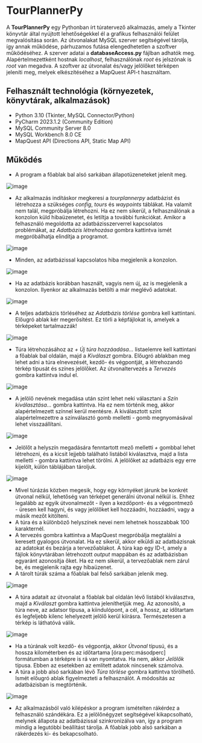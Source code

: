 # TourPlannerPy

A **TourPlannerPy** egy Pythonban írt túratervező alkalmazás, amely a Tkinter könyvtár által nyújtott lehetőségekkel él a grafikus felhasználói felület megvalósítása során. Az útvonalakat MySQL szerver segítségével tárolja, így annak működése, párhuzamos futása elengedhetetlen a szoftver működéséhez. A szerver adatai a **databaseAccess.py** fájlban adhatók meg. Alapértelmezettként hostnak *localhost*, felhasználónak *root* és jelszónak is *root* van megadva. A szoftver az útvonalat és/vagy jelölőket térképen jeleníti meg, melyek elkészítéséhez a MapQuest API-t használtam.

## Felhasznált technológia (környezetek, könyvtárak, alkalmazások)
- Python 3.10 (Tkinter, MySQL Connector/Python)
- PyCharm 2023.1.2 (Community Edition)
- MySQL Community Server 8.0
- MySQL Workbench 8.0 CE
- MapQuest API (Directions API, Static Map API)

## Működés
- A program a főablak bal alsó sarkában állapotüzeneteket jelenít meg.

![image](https://github.com/magocsil/TourPlannerPy/assets/40305206/3a5848ed-a0f7-4b93-b1ab-e33a40ffc1ec)
- Az alkalmazás indításkor megkeresi a *tourplannerpy* adatbázist és létrehozza a szükséges *config*, *tours* és *waypoints* táblákat. Ha valamit nem talál, megpróbálja létrehozni. Ha ez nem sikerül, a felhasználónak a konzolon küld hibaüzenetet, és letiltja a további funkciókat. Amikor a felhasználó megoldotta az adatbázisszerverrel kapcsolatos problémákat, az *Adatbázis létrehozása* gombra kattintva ismét megpróbálhatja elindítja a programot.

![image](https://github.com/magocsil/TourPlannerPy/assets/40305206/ff18e237-ec21-4285-b52b-a4dbf6eb5acf)
- Minden, az adatbázissal kapcsolatos hiba megjelenik a konzolon.

![image](https://github.com/magocsil/TourPlannerPy/assets/40305206/53454eb3-bc64-4205-b9e7-90a435414498)
- Ha az adatbázis korábban használt, vagyis nem új, az is megjelenik a konzolon. Ilyenkor az alkalmazás betölti a már meglévő adatokat.

![image](https://github.com/magocsil/TourPlannerPy/assets/40305206/a9f4e60d-8c97-4a0b-bff4-2d1b58523e27)
- A teljes adatbázis törléséhez az *Adatbázis törlése* gombra kell kattintani. Előugró ablak kér megerősítést. Ez törli a képfájlokat is, amelyek a térképeket tartalmazzák!

![image](https://github.com/magocsil/TourPlannerPy/assets/40305206/386d3c4b-a6b5-4750-a40d-d5e960e2cb01)
- Túra létrehozásához az *+ Új túra hozzáadása...* listaelemre kell kattintani a főablak bal oldalán, majd a *Kiválaszt* gombra. Előugró ablakban meg lehet adni a túra elnevezését, kezdő- és végpontját, a létrehozandó térkép típusát és színes jelölőket. Az útvonaltervezés a *Tervezés* gombra kattintva indul el.

![image](https://github.com/magocsil/TourPlannerPy/assets/40305206/dc626443-ac5a-4a52-9e67-ade85b084635)
- A jelölő nevének megadása után színt lehet neki választani a *Szín kiválasztása...* gombra kattintva. Ha ez nem történik meg, akkor alapértelmezett színnel kerül mentésre. A kiválasztott színt alapértelmezettre a színválasztó gomb melletti *-* gomb megnyomásával lehet visszaállítani.

![image](https://github.com/magocsil/TourPlannerPy/assets/40305206/c128a4c7-6059-4626-9633-2d6105241911)
- Jelölőt a helyszín megadására fenntartott mező melletti *+* gombbal lehet létrehozni, és a kicsit lejjebb található listából kiválasztva, majd a lista melletti *-* gombra kattintva lehet törölni. A jelölőket az adatbázis egy erre kijelölt, külön táblájában tároljuk.

![image](https://github.com/magocsil/TourPlannerPy/assets/40305206/bf0432f9-43fd-4429-9597-38130e5be8d3)
- Mivel túrázás közben megesik, hogy egy környéket járunk be konkrét útvonal nélkül, lehetőség van térképet generálni útvonal nélkül is. Ehhez legalább az egyik útvonalmezőt - ilyen a kezdőpont- és a végpontmező - üresen kell hagyni, és vagy jelölőket kell hozzáadni, hozzáadni, vagy a másik mezőt kitölteni.
- A túra és a különböző helyszínek nevei nem lehetnek hosszabbak 100 karakternél.
- A tervezés gombra kattintva a MapQuest megpróbálja megtalálni a keresett gyalogos útvonalat. Ha ez sikerül, akkor elküldi az adatbázisnak az adatokat és bezárja a tervezőablakot. A túra kap egy ID-t, amely a fájlok könyvtárában létrehozott *output* mappában és az adatbázisban egyaránt azonosítja őket. Ha ez nem sikerül, a tervezőablak nem zárul be, és megjelenik rajta egy hibaüzenet.
- A tárolt túrák száma a főablak bal felső sarkában jelenik meg.

![image](https://github.com/magocsil/TourPlannerPy/assets/40305206/201ffb91-2df7-4b2d-a2de-98a720b27089)
- A túra adatait az útvonalat a főablak bal oldalán lévő listából kiválasztva, majd a *Kiválaszt* gombra kattintva jeleníthetjük meg. Az azonosító, a túra neve, az adatsor típusa, a kiindulópont, a cél, a hossz, az időtartam és legfeljebb kilenc lehelyezett jelölő kerül kiírásra. Természetesen a térkép is láthatóvá válik.

![image](https://github.com/magocsil/TourPlannerPy/assets/40305206/ccc958d0-b1b1-4643-91ba-deefaa0d2e2f)
- Ha a túrának volt kezdő- és végpontja, akkor *Útvonal* típusú, és a hossza kilométerben és az időtartama [óra:perc:másodperc] formátumban a térképre is rá van nyomtatva. Ha nem, akkor *Jelölők* típusa. Ebben az esetekben az említett adatok nincsenek számolva.
- A túra a jobb alsó sarkában lévő *Túra törlése* gombra kattintva törölhető. Ismét előugró ablak figyelmezteti a felhasználót. A módosítás az adatbázisban is megtörténik.

![image](https://github.com/magocsil/TourPlannerPy/assets/40305206/a26b7d8b-0e17-4d88-b227-25625d537a91)
- Az alkalmazásból való kilépéskor a program ismételten rákérdez a felhasználó szándékára. Ez a jelölőnégyzet segítségével kikapcsolható, melynek állapota az adatbázissal szinkronizálva van, így a program mindig a legutóbbi beállítást tárolja. A főablak jobb alsó sarkában a rákérdezés ki- és bekapcsolható.
